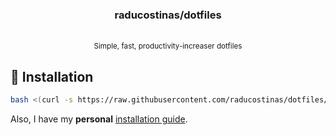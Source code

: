 <h3 align="center">
    raducostinas/dotfiles
</h3>
<p align="center">
  <br>
  <sub>Simple, fast, productivity-increaser dotfiles</sub>
</p>

## 🚀 Installation
```bash
bash <(curl -s https://raw.githubusercontent.com/raducostinas/dotfiles/master/restorer)
```
Also, I have my **personal** [installation guide](doc/installation-guide.md).
